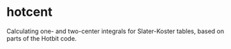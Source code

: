 # hotcent

Calculating one- and two-center integrals for Slater-Koster 
tables, based on parts of the Hotbit code.